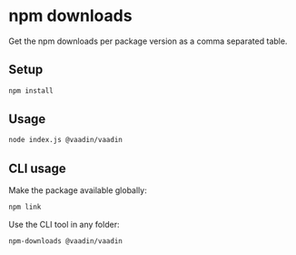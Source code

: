 # npm downloads

Get the npm downloads per package version as a comma separated table.

## Setup

```sh
npm install
```

## Usage

```sh
node index.js @vaadin/vaadin
```

## CLI usage

Make the package available globally:

```sh
npm link
```

Use the CLI tool in any folder:

```sh
npm-downloads @vaadin/vaadin
```
